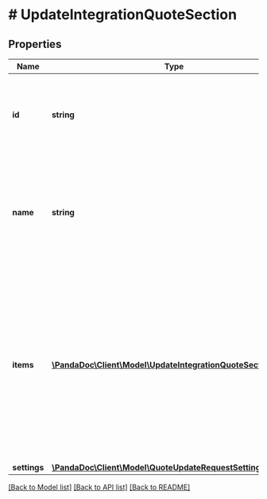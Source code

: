 # # UpdateIntegrationQuoteSection

## Properties

Name | Type | Description | Notes
------------ | ------------- | ------------- | -------------
**id** | **string** | Section ID to update. Invalid (or missing) ID causes creating a new section. | [optional]
**name** | **string** | Name of the quotes section. If you create a section without providing a value, it will have the default value. | [optional] [default to 'Section name']
**items** | [**\PandaDoc\Client\Model\UpdateIntegrationQuoteSectionItem[]**](UpdateIntegrationQuoteSectionItem.md) | Section items - this property overrides the existing items in the order specified. If you want to change only one item, you must still pass other items IDs. Otherwise these items will be removed. | [optional]
**settings** | [**\PandaDoc\Client\Model\QuoteUpdateRequestSettings**](QuoteUpdateRequestSettings.md) |  | [optional]

[[Back to Model list]](../../README.md#models) [[Back to API list]](../../README.md#endpoints) [[Back to README]](../../README.md)
